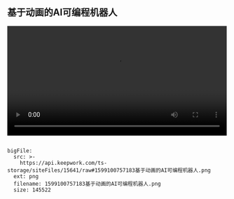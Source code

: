  ## 基于动画的AI可编程机器人
 
  <video width="100%" controls controlslist="nodownload nofullscreen noremoteplayback" disablePictureInPicture>
  <source src="https://api.keepwork.com/ts-storage/siteFiles/15505/raw" type="video/mp4" />
  你的浏览器不支持播放
</video>

 
 

 
```@BigFile

bigFile:
  src: >-
    https://api.keepwork.com/ts-storage/siteFiles/15641/raw#1599100757183基于动画的AI可编程机器人.png
  ext: png
  filename: 1599100757183基于动画的AI可编程机器人.png
  size: 145522
          
```